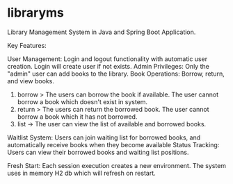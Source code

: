 # libraryms
Library Management System in Java and Spring Boot Application.

Key Features:

User Management: Login and logout functionality with automatic user creation. Login will create user if not exists.
Admin Privileges: Only the "admin" user can add books to the library.
Book Operations: Borrow, return, and view  books.

1. borrow > The users can borrow the book if available. The user cannot borrow a book which doesn't exist in system.
2. return > The users can return the borrowed book. The user cannot borrow a book which it has not borrowed.
3. list -> The user can view the list of available and borrowed books.

Waitlist System: Users can join waiting list for borrowed books, and automatically receive books when they become available
Status Tracking: Users can view their borrowed books and waiting list positions.

Fresh Start: Each session execution creates a new environment. The system uses in memory H2 db which will refresh on restart. 
